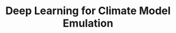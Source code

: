 ---
name: Duncan Watson-Parris
email: dwatsonparris@ucsd.edu
photo: https://datascience.ucsd.edu/wp-content/uploads/2023/01/duncan.jpg
website: http://duncanwp.github.io/
domain: B03
title: Deep Learning for Climate Model Emulation
bio: "Duncan Watson-Parris is an atmospheric physicist working at the interface of climate research and machine learning to investigate the effect of air-pollution on the climate. Using cutting-edge machine learning techniques to combine global models with satellite data his group looks to better understand complex aerosol-climate interactions and improve projections of climate change. He recently moved to San Diego from Oxford, England and enjoys soccer, chess and role-play games but is currently learning to surf!"
description: "The choices humanity makes in the next few decades will determine how much warmer the Earth will be by the end of the century, with implications for billions of lives and trillions of dollars in GDP. Many different emission pathways exist that are compatible with the Paris climate agreement, and many more are possible that miss that target. While some of the most complex climate models have simulated a small selection of these, it is impractical to use these computationally expensive models to fully explore the space of possibilities or assess all the associated risks. Our lab has recently developed state-of-the-art climate model emulators to enable fast, accurate and reliable predictions for any given scenario (<a href='https://github.com/duncanwp/ClimateBench'>https://github.com/duncanwp/ClimateBench</a>). This project will extend this work by incorporating multiple climate models at different levels of fidelity to provide high-resolution predictions with robust uncertainties for improved decision making."
summer: "
<ul>
<li>Skim the latest UN Intergovernmental Panel on Climate Change Synthesis Report to get a summary of the latest climate change science, especially the figures: <a href='https://www.ipcc.ch/report/ar6/syr/downloads/report/IPCC_AR6_SYR_SPM.pdf'>https://www.ipcc.ch/report/ar6/syr/downloads/report/IPCC_AR6_SYR_SPM.pdf</a></li>
<li>Read the ClimateBench paper: <a href='https://agupubs.onlinelibrary.wiley.com/doi/full/10.1029/2021MS002954'>https://agupubs.onlinelibrary.wiley.com/doi/full/10.1029/2021MS002954</a></li>
<li>Try out the xarray python library for working with climate data: <a href='https://docs.xarray.dev/en/stable/'>https://docs.xarray.dev/en/stable/</a></li></ul>"
oldstudent: nan
prerequisites: DSC 140A
time: TBD, In-Person
style: This work is central to my research interests and will be integrated into my broader group program to the extent the students want to engage with it. The students will be welcome to join my group meetings (typically held at Scripps Institution of Oceanography).
seats: 6
tag: Graphs and Deep Learning
---